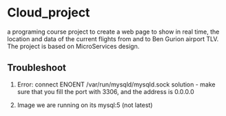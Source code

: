 # Cloud_project

a programing course project to create a web page to show in real time, the location and data of the current flights from and to Ben Gurion airport TLV.
The project is based on MicroServices design.

## Troubleshoot
1. Error: connect ENOENT /var/run/mysqld/mysqld.sock
solution - make sure that you fill the port with 3306, and the address is 0.0.0.0

2. Image we are running on its mysql:5 (not latest)
